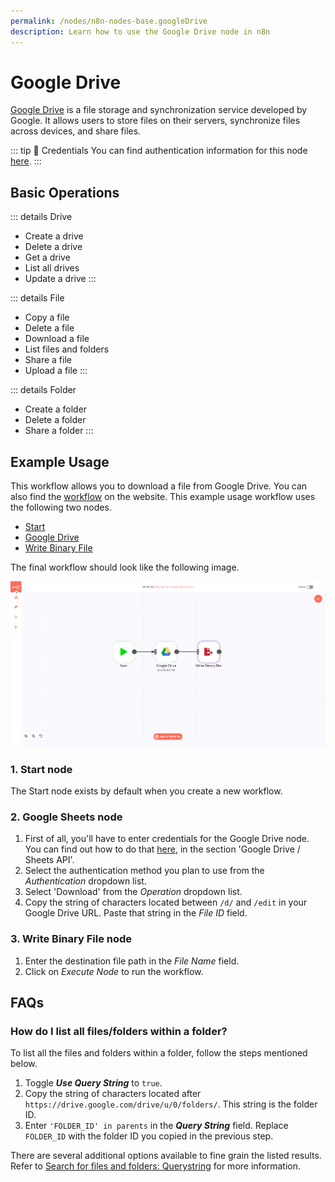 ```yaml
---
permalink: /nodes/n8n-nodes-base.googleDrive
description: Learn how to use the Google Drive node in n8n
---
```


# Google Drive

[Google Drive](https://drive.google.com) is a file storage and synchronization service developed by Google. It allows users to store files on their servers, synchronize files across devices, and share files.

::: tip 🔑 Credentials
You can find authentication information for this node [here](../../../credentials/Google/README.md).
:::

## Basic Operations

::: details Drive
- Create a drive
- Delete a drive
- Get a drive
- List all drives
- Update a drive
:::

::: details File
- Copy a file
- Delete a file
- Download a file
- List files and folders
- Share a file
- Upload a file
:::

::: details Folder
- Create a folder
- Delete a folder
- Share a folder
:::

## Example Usage

This workflow allows you to download a file from Google Drive. You can also find the [workflow](https://n8n.io/workflows/515) on the website. This example usage workflow uses the following two nodes.
- [Start](../../core-nodes/Start/README.md)
- [Google Drive]()
- [Write Binary File](../../core-nodes/WriteBinaryFile/README.md)

The final workflow should look like the following image.

![A workflow with the Google Drive node](./workflow.png)

### 1. Start node

The Start node exists by default when you create a new workflow.

### 2. Google Sheets node

1. First of all, you'll have to enter credentials for the Google Drive node. You can find out how to do that [here](../../../credentials/Google/README.md), in the section 'Google Drive / Sheets API'.
2. Select the authentication method you plan to use from the *Authentication* dropdown list.
3. Select 'Download' from the *Operation* dropdown list.
4. Copy the string of characters located between `/d/` and `/edit` in your Google Drive URL. Paste that string in the *File ID* field.

### 3. Write Binary File node

1. Enter the destination file path in the *File Name* field.
2. Click on *Execute Node* to run the workflow.

## FAQs

### How do I list all files/folders within a folder?

To list all the files and folders within a folder, follow the steps mentioned below.

1. Toggle ***Use Query String*** to `true`.
2. Copy the string of characters located after `https://drive.google.com/drive/u/0/folders/`. This string is the folder ID.
3. Enter `'FOLDER_ID' in parents` in the ***Query String*** field. Replace `FOLDER_ID` with the folder ID you copied in the previous step.

There are several additional options available to fine grain the listed results. Refer to [Search for files and folders: Querystring](https://developers.google.com/drive/api/v3/search-files#query_string_examples) for more information.
